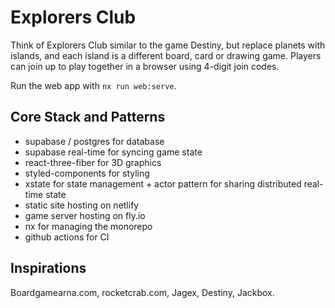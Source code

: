 # Explorers Club

Think of Explorers Club similar to the game Destiny, but replace planets with islands, and each island is a different board, card or drawing game. Players can join up to play together in a browser using 4-digit join codes.

Run the web app with `nx run web:serve`.

## Core Stack and Patterns

- supabase / postgres for database
- supabase real-time for syncing game state
- react-three-fiber for 3D graphics
- styled-components for styling
- xstate for state management + actor pattern for sharing distributed real-time state
- static site hosting on netlify
- game server hosting on fly.io
- nx for managing the monorepo
- github actions for CI

## Inspirations
Boardgamearna.com, rocketcrab.com, Jagex, Destiny, Jackbox.